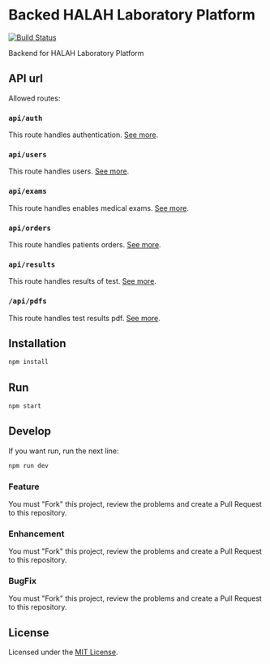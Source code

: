 # Backed HALAH Laboratory Platform

[![Build Status](https://travis-ci.com/hyfi06/platzi-master-end-game-backend.svg?branch=master)](https://travis-ci.com/hyfi06/platzi-master-end-game-backend)

Backend for HALAH Laboratory Platform

## API url

Allowed routes:

### `api/auth`

This route handles authentication. [See more](https://github.com/hyfi06/platzi-master-end-game-backend/tree/master/components/auth).

### `api/users`

This route handles users. [See more](https://github.com/hyfi06/platzi-master-end-game-backend/tree/master/components/users).

### `api/exams`

This route handles enables medical exams. [See more](https://github.com/hyfi06/platzi-master-end-game-backend/tree/master/components/exams).

### `api/orders`

This route handles patients orders. [See more](https://github.com/hyfi06/platzi-master-end-game-backend/tree/master/components/orders).

### `api/results`

This route handles results of test. [See more](https://github.com/hyfi06/platzi-master-end-game-backend/tree/master/components/results).

### `/api/pdfs`

This route handles test results pdf. [See more](https://github.com/hyfi06/platzi-master-end-game-backend/tree/master/components/pdfs).

## Installation

```bash
npm install
```

## Run

```bash
npm start
```

## Develop

If you want run, run the next line:

```bash
npm run dev
```

### Feature

You must "Fork" this project, review the problems and create a Pull Request to this repository.

### Enhancement

You must "Fork" this project, review the problems and create a Pull Request to this repository.

### BugFix

You must "Fork" this project, review the problems and create a Pull Request to this repository.

## License

Licensed under the [MIT License](https://github.com/hyfi06/platzi-master-end-game-backend/blob/master/LICENSE).
